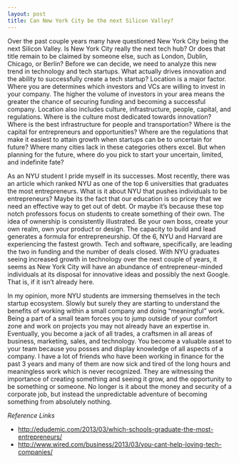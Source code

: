 ```yaml
---
layout: post
title: Can New York City be the next Silicon Valley?
---
```


Over the past couple years many have questioned New York City being the next Silicon Valley. Is New York City really the next tech hub? Or does that title remain to be claimed by someone else, such as London, Dublin, Chicago, or Berlin? Before we can decide, we need to analyze this new trend in technology and tech startups. What actually drives innovation and the ability to successfully create a tech startup? Location is a major factor. Where you are determines which investors and VCs are willing to invest in your company. The higher the volume of investors in your area means the greater the chance of securing funding and becoming a successful company. Location also includes culture, infrastructure, people, capital, and regulations. Where is the culture most dedicated towards innovation? Where is the best infrastructure for people and transportation?  Where is the capital for entrepreneurs and opportunities? Where are the regulations that make it easiest to attain growth when startups can be to uncertain for future? Where many cities lack in these categories others excel. But when planning for the future, where do you pick to start your uncertain, limited, and indefinite fate?

As an NYU student I pride myself in its successes. Most recently, there was an article which ranked NYU as one of the top 6 universities that graduates the most entrepreneurs. What is it about NYU that pushes individuals to be entrepreneurs? Maybe its the fact that our education is so pricey that we need an effective way to get out of debt. Or maybe it’s because these top notch professors focus on students to create something of their own. The idea of ownership is consistently illustrated. Be your own boss, create your own realm, own your product or design. The capacity to build and lead generates a formula for entrepreneurship. Of the 6, NYU and Harvard are experiencing the fastest growth. Tech and software, specifically, are leading the two in funding and the number of deals closed. With NYU graduates seeing increased growth in technology over the next couple of years, it seems as New York City will have an abundance of entrepreneur-minded individuals at its disposal for innovative ideas and possibly the next Google. That is, if it isn’t already here.

In my opinion, more NYU students are immersing themselves in the tech startup ecosystem. Slowly but surely they are starting to understand the benefits of working within a small company and doing “meaningful” work. Being a part of a small team forces you to jump outside of your comfort zone and work on projects you may not already have an expertise in. Eventually, you become a jack of all trades, a craftsmen in all areas of business, marketing, sales, and technology. You become a valuable asset to your team because you posses and display knowledge of all aspects of a company. I have a lot of friends who have been working in finance for the past 3 years and many of them are now sick and tired of the long hours and meaningless work which is never recognized. They are witnessing the importance of creating something and seeing it grow, and the opportunity to be something or someone. No longer is it about the money and security of a corporate job, but instead the unpredictable adventure of becoming something from absolutely nothing.

*Reference Links*

* <http://edudemic.com/2013/03/which-schools-graduate-the-most-entrepreneurs/>
* <http://www.wired.com/business/2013/03/you-cant-help-loving-tech-companies/>